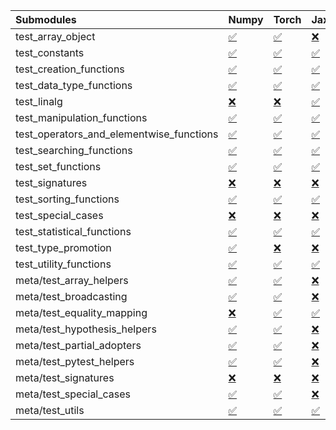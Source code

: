 | Submodules                               | Numpy                                                                                                                           | Torch                                                                                                                           | Jax                                                                                                                             | Tensorflow                                                                                                                      |
|:-----------------------------------------|:--------------------------------------------------------------------------------------------------------------------------------|:--------------------------------------------------------------------------------------------------------------------------------|:--------------------------------------------------------------------------------------------------------------------------------|:--------------------------------------------------------------------------------------------------------------------------------|
| test_array_object                        | <a href="https://github.com/unifyai/ivy/runs/8277266207?check_suite_focus=true" rel="noopener noreferrer" target="_blank">✅</a> | <a href="https://github.com/unifyai/ivy/runs/8277269434?check_suite_focus=true" rel="noopener noreferrer" target="_blank">✅</a> | <a href="https://github.com/unifyai/ivy/runs/8277271952?check_suite_focus=true" rel="noopener noreferrer" target="_blank">❌</a> | <a href="https://github.com/unifyai/ivy/runs/8277274655?check_suite_focus=true" rel="noopener noreferrer" target="_blank">✅</a> |
| test_constants                           | <a href="https://github.com/unifyai/ivy/runs/8277266305?check_suite_focus=true" rel="noopener noreferrer" target="_blank">✅</a> | <a href="https://github.com/unifyai/ivy/runs/8277269563?check_suite_focus=true" rel="noopener noreferrer" target="_blank">✅</a> | <a href="https://github.com/unifyai/ivy/runs/8277272060?check_suite_focus=true" rel="noopener noreferrer" target="_blank">✅</a> | <a href="https://github.com/unifyai/ivy/runs/8277274759?check_suite_focus=true" rel="noopener noreferrer" target="_blank">✅</a> |
| test_creation_functions                  | <a href="https://github.com/unifyai/ivy/runs/8277266403?check_suite_focus=true" rel="noopener noreferrer" target="_blank">✅</a> | <a href="https://github.com/unifyai/ivy/runs/8277269712?check_suite_focus=true" rel="noopener noreferrer" target="_blank">✅</a> | <a href="https://github.com/unifyai/ivy/runs/8277272213?check_suite_focus=true" rel="noopener noreferrer" target="_blank">✅</a> | <a href="https://github.com/unifyai/ivy/runs/8277274874?check_suite_focus=true" rel="noopener noreferrer" target="_blank">✅</a> |
| test_data_type_functions                 | <a href="https://github.com/unifyai/ivy/runs/8277266498?check_suite_focus=true" rel="noopener noreferrer" target="_blank">✅</a> | <a href="https://github.com/unifyai/ivy/runs/8277269866?check_suite_focus=true" rel="noopener noreferrer" target="_blank">✅</a> | <a href="https://github.com/unifyai/ivy/runs/8277272320?check_suite_focus=true" rel="noopener noreferrer" target="_blank">✅</a> | <a href="https://github.com/unifyai/ivy/runs/8277274957?check_suite_focus=true" rel="noopener noreferrer" target="_blank">✅</a> |
| test_linalg                              | <a href="https://github.com/unifyai/ivy/runs/8277266601?check_suite_focus=true" rel="noopener noreferrer" target="_blank">❌</a> | <a href="https://github.com/unifyai/ivy/runs/8277270008?check_suite_focus=true" rel="noopener noreferrer" target="_blank">❌</a> | <a href="https://github.com/unifyai/ivy/runs/8277272448?check_suite_focus=true" rel="noopener noreferrer" target="_blank">✅</a> | <a href="https://github.com/unifyai/ivy/runs/8277275049?check_suite_focus=true" rel="noopener noreferrer" target="_blank">❌</a> |
| test_manipulation_functions              | <a href="https://github.com/unifyai/ivy/runs/8277266737?check_suite_focus=true" rel="noopener noreferrer" target="_blank">✅</a> | <a href="https://github.com/unifyai/ivy/runs/8277270129?check_suite_focus=true" rel="noopener noreferrer" target="_blank">✅</a> | <a href="https://github.com/unifyai/ivy/runs/8277272558?check_suite_focus=true" rel="noopener noreferrer" target="_blank">✅</a> | <a href="https://github.com/unifyai/ivy/runs/8277275165?check_suite_focus=true" rel="noopener noreferrer" target="_blank">✅</a> |
| test_operators_and_elementwise_functions | <a href="https://github.com/unifyai/ivy/runs/8277266848?check_suite_focus=true" rel="noopener noreferrer" target="_blank">✅</a> | <a href="https://github.com/unifyai/ivy/runs/8277270225?check_suite_focus=true" rel="noopener noreferrer" target="_blank">✅</a> | <a href="https://github.com/unifyai/ivy/runs/8277272675?check_suite_focus=true" rel="noopener noreferrer" target="_blank">✅</a> | <a href="https://github.com/unifyai/ivy/runs/8277275326?check_suite_focus=true" rel="noopener noreferrer" target="_blank">✅</a> |
| test_searching_functions                 | <a href="https://github.com/unifyai/ivy/runs/8277266975?check_suite_focus=true" rel="noopener noreferrer" target="_blank">✅</a> | <a href="https://github.com/unifyai/ivy/runs/8277270326?check_suite_focus=true" rel="noopener noreferrer" target="_blank">✅</a> | <a href="https://github.com/unifyai/ivy/runs/8277272790?check_suite_focus=true" rel="noopener noreferrer" target="_blank">✅</a> | <a href="https://github.com/unifyai/ivy/runs/8277275461?check_suite_focus=true" rel="noopener noreferrer" target="_blank">✅</a> |
| test_set_functions                       | <a href="https://github.com/unifyai/ivy/runs/8277267092?check_suite_focus=true" rel="noopener noreferrer" target="_blank">✅</a> | <a href="https://github.com/unifyai/ivy/runs/8277270415?check_suite_focus=true" rel="noopener noreferrer" target="_blank">✅</a> | <a href="https://github.com/unifyai/ivy/runs/8277272925?check_suite_focus=true" rel="noopener noreferrer" target="_blank">✅</a> | <a href="https://github.com/unifyai/ivy/runs/8277275556?check_suite_focus=true" rel="noopener noreferrer" target="_blank">✅</a> |
| test_signatures                          | <a href="https://github.com/unifyai/ivy/runs/8277267224?check_suite_focus=true" rel="noopener noreferrer" target="_blank">❌</a> | <a href="https://github.com/unifyai/ivy/runs/8277270522?check_suite_focus=true" rel="noopener noreferrer" target="_blank">❌</a> | <a href="https://github.com/unifyai/ivy/runs/8277273061?check_suite_focus=true" rel="noopener noreferrer" target="_blank">❌</a> | <a href="https://github.com/unifyai/ivy/runs/8277275662?check_suite_focus=true" rel="noopener noreferrer" target="_blank">❌</a> |
| test_sorting_functions                   | <a href="https://github.com/unifyai/ivy/runs/8277267359?check_suite_focus=true" rel="noopener noreferrer" target="_blank">✅</a> | <a href="https://github.com/unifyai/ivy/runs/8277270609?check_suite_focus=true" rel="noopener noreferrer" target="_blank">✅</a> | <a href="https://github.com/unifyai/ivy/runs/8277273179?check_suite_focus=true" rel="noopener noreferrer" target="_blank">✅</a> | <a href="https://github.com/unifyai/ivy/runs/8277275768?check_suite_focus=true" rel="noopener noreferrer" target="_blank">✅</a> |
| test_special_cases                       | <a href="https://github.com/unifyai/ivy/runs/8277267478?check_suite_focus=true" rel="noopener noreferrer" target="_blank">❌</a> | <a href="https://github.com/unifyai/ivy/runs/8277270706?check_suite_focus=true" rel="noopener noreferrer" target="_blank">❌</a> | <a href="https://github.com/unifyai/ivy/runs/8277273292?check_suite_focus=true" rel="noopener noreferrer" target="_blank">❌</a> | <a href="https://github.com/unifyai/ivy/runs/8277275867?check_suite_focus=true" rel="noopener noreferrer" target="_blank">❌</a> |
| test_statistical_functions               | <a href="https://github.com/unifyai/ivy/runs/8277267599?check_suite_focus=true" rel="noopener noreferrer" target="_blank">✅</a> | <a href="https://github.com/unifyai/ivy/runs/8277270830?check_suite_focus=true" rel="noopener noreferrer" target="_blank">✅</a> | <a href="https://github.com/unifyai/ivy/runs/8277273387?check_suite_focus=true" rel="noopener noreferrer" target="_blank">✅</a> | <a href="https://github.com/unifyai/ivy/runs/8277275956?check_suite_focus=true" rel="noopener noreferrer" target="_blank">❌</a> |
| test_type_promotion                      | <a href="https://github.com/unifyai/ivy/runs/8277267696?check_suite_focus=true" rel="noopener noreferrer" target="_blank">✅</a> | <a href="https://github.com/unifyai/ivy/runs/8277270913?check_suite_focus=true" rel="noopener noreferrer" target="_blank">❌</a> | <a href="https://github.com/unifyai/ivy/runs/8277273482?check_suite_focus=true" rel="noopener noreferrer" target="_blank">❌</a> | <a href="https://github.com/unifyai/ivy/runs/8277276051?check_suite_focus=true" rel="noopener noreferrer" target="_blank">❌</a> |
| test_utility_functions                   | <a href="https://github.com/unifyai/ivy/runs/8277267811?check_suite_focus=true" rel="noopener noreferrer" target="_blank">✅</a> | <a href="https://github.com/unifyai/ivy/runs/8277270994?check_suite_focus=true" rel="noopener noreferrer" target="_blank">✅</a> | <a href="https://github.com/unifyai/ivy/runs/8277273610?check_suite_focus=true" rel="noopener noreferrer" target="_blank">✅</a> | <a href="https://github.com/unifyai/ivy/runs/8277276152?check_suite_focus=true" rel="noopener noreferrer" target="_blank">✅</a> |
| meta/test_array_helpers                  | <a href="https://github.com/unifyai/ivy/runs/8277267943?check_suite_focus=true" rel="noopener noreferrer" target="_blank">✅</a> | <a href="https://github.com/unifyai/ivy/runs/8277271075?check_suite_focus=true" rel="noopener noreferrer" target="_blank">✅</a> | <a href="https://github.com/unifyai/ivy/runs/8277273710?check_suite_focus=true" rel="noopener noreferrer" target="_blank">❌</a> | <a href="https://github.com/unifyai/ivy/runs/8277276287?check_suite_focus=true" rel="noopener noreferrer" target="_blank">✅</a> |
| meta/test_broadcasting                   | <a href="https://github.com/unifyai/ivy/runs/8277268065?check_suite_focus=true" rel="noopener noreferrer" target="_blank">✅</a> | <a href="https://github.com/unifyai/ivy/runs/8277271191?check_suite_focus=true" rel="noopener noreferrer" target="_blank">✅</a> | <a href="https://github.com/unifyai/ivy/runs/8277273812?check_suite_focus=true" rel="noopener noreferrer" target="_blank">❌</a> | <a href="https://github.com/unifyai/ivy/runs/8277276437?check_suite_focus=true" rel="noopener noreferrer" target="_blank">✅</a> |
| meta/test_equality_mapping               | <a href="https://github.com/unifyai/ivy/runs/8277268275?check_suite_focus=true" rel="noopener noreferrer" target="_blank">❌</a> | <a href="https://github.com/unifyai/ivy/runs/8277271275?check_suite_focus=true" rel="noopener noreferrer" target="_blank">✅</a> | <a href="https://github.com/unifyai/ivy/runs/8277273906?check_suite_focus=true" rel="noopener noreferrer" target="_blank">✅</a> | <a href="https://github.com/unifyai/ivy/runs/8277276593?check_suite_focus=true" rel="noopener noreferrer" target="_blank">✅</a> |
| meta/test_hypothesis_helpers             | <a href="https://github.com/unifyai/ivy/runs/8277268612?check_suite_focus=true" rel="noopener noreferrer" target="_blank">✅</a> | <a href="https://github.com/unifyai/ivy/runs/8277271386?check_suite_focus=true" rel="noopener noreferrer" target="_blank">✅</a> | <a href="https://github.com/unifyai/ivy/runs/8277274014?check_suite_focus=true" rel="noopener noreferrer" target="_blank">❌</a> | <a href="https://github.com/unifyai/ivy/runs/8277276691?check_suite_focus=true" rel="noopener noreferrer" target="_blank">✅</a> |
| meta/test_partial_adopters               | <a href="https://github.com/unifyai/ivy/runs/8277268755?check_suite_focus=true" rel="noopener noreferrer" target="_blank">✅</a> | <a href="https://github.com/unifyai/ivy/runs/8277271467?check_suite_focus=true" rel="noopener noreferrer" target="_blank">✅</a> | <a href="https://github.com/unifyai/ivy/runs/8277274129?check_suite_focus=true" rel="noopener noreferrer" target="_blank">❌</a> | <a href="https://github.com/unifyai/ivy/runs/8277276813?check_suite_focus=true" rel="noopener noreferrer" target="_blank">✅</a> |
| meta/test_pytest_helpers                 | <a href="https://github.com/unifyai/ivy/runs/8277268865?check_suite_focus=true" rel="noopener noreferrer" target="_blank">✅</a> | <a href="https://github.com/unifyai/ivy/runs/8277271564?check_suite_focus=true" rel="noopener noreferrer" target="_blank">✅</a> | <a href="https://github.com/unifyai/ivy/runs/8277274238?check_suite_focus=true" rel="noopener noreferrer" target="_blank">❌</a> | <a href="https://github.com/unifyai/ivy/runs/8277276955?check_suite_focus=true" rel="noopener noreferrer" target="_blank">✅</a> |
| meta/test_signatures                     | <a href="https://github.com/unifyai/ivy/runs/8277268996?check_suite_focus=true" rel="noopener noreferrer" target="_blank">❌</a> | <a href="https://github.com/unifyai/ivy/runs/8277271646?check_suite_focus=true" rel="noopener noreferrer" target="_blank">❌</a> | <a href="https://github.com/unifyai/ivy/runs/8277274361?check_suite_focus=true" rel="noopener noreferrer" target="_blank">❌</a> | <a href="https://github.com/unifyai/ivy/runs/8277277100?check_suite_focus=true" rel="noopener noreferrer" target="_blank">❌</a> |
| meta/test_special_cases                  | <a href="https://github.com/unifyai/ivy/runs/8277269112?check_suite_focus=true" rel="noopener noreferrer" target="_blank">✅</a> | <a href="https://github.com/unifyai/ivy/runs/8277271755?check_suite_focus=true" rel="noopener noreferrer" target="_blank">✅</a> | <a href="https://github.com/unifyai/ivy/runs/8277274473?check_suite_focus=true" rel="noopener noreferrer" target="_blank">❌</a> | <a href="https://github.com/unifyai/ivy/runs/8277277188?check_suite_focus=true" rel="noopener noreferrer" target="_blank">✅</a> |
| meta/test_utils                          | <a href="https://github.com/unifyai/ivy/runs/8277269255?check_suite_focus=true" rel="noopener noreferrer" target="_blank">✅</a> | <a href="https://github.com/unifyai/ivy/runs/8277271854?check_suite_focus=true" rel="noopener noreferrer" target="_blank">✅</a> | <a href="https://github.com/unifyai/ivy/runs/8277274567?check_suite_focus=true" rel="noopener noreferrer" target="_blank">✅</a> | <a href="https://github.com/unifyai/ivy/runs/8277277276?check_suite_focus=true" rel="noopener noreferrer" target="_blank">✅</a> |